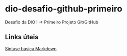 # dio-desafio-github-primeiro
Desafio da DIO ! -> Primeiro Projeto Git/GitHub

## Links úteis
[Sintase básica Markdown](https://markdown.net.br/sintaxe-basica/)
